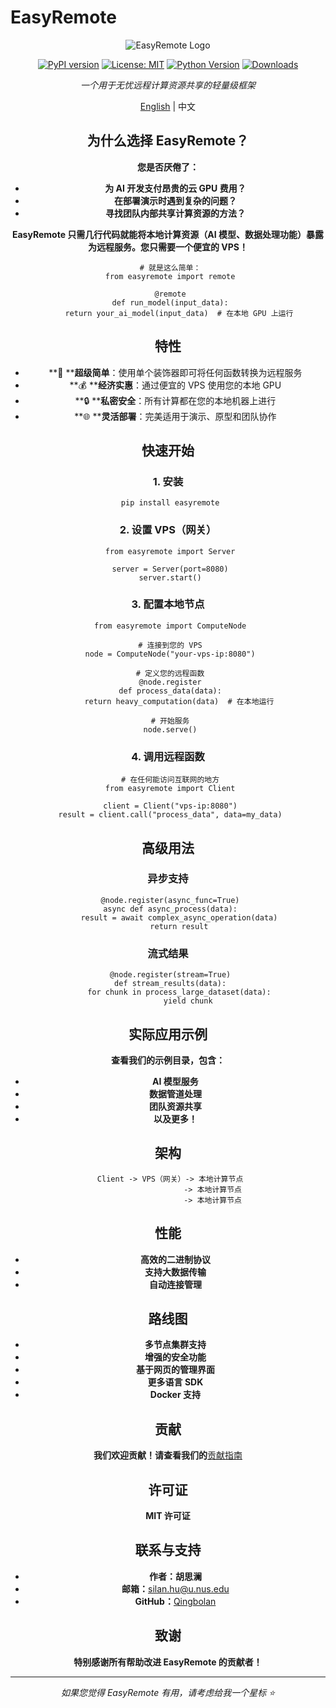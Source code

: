 # EasyRemote

<div align="center">

![EasyRemote Logo](https://raw.githubusercontent.com/Qingbolan/EasyRemote/master/docs/easyremote-logo.png)

[![PyPI version](https://badge.fury.io/py/easyremote.svg)](https://badge.fury.io/py/easyremote)
[![License: MIT](https://img.shields.io/badge/License-MIT-yellow.svg)](https://opensource.org/licenses/MIT)
[![Python Version](https://img.shields.io/pypi/pyversions/easyremote)]()
[![Downloads](https://pepy.tech/badge/easyremote)]()

*一个用于无忧远程计算资源共享的轻量级框架*

[English](README.md) | 中文

## 为什么选择 EasyRemote？

**您是否厌倦了：**

* **为 AI 开发支付昂贵的云 GPU 费用？**
* **在部署演示时遇到复杂的问题？**
* **寻找团队内部共享计算资源的方法？**

**EasyRemote 只需几行代码就能将本地计算资源（AI 模型、数据处理功能）暴露为远程服务。您只需要一个便宜的 VPS！**

```
 # 就是这么简单：
 from easyremote import remote
 
 @remote
 def run_model(input_data):
     return your_ai_model(input_data)  # 在本地 GPU 上运行
```

## 特性

* **🚀 ****超级简单**：使用单个装饰器即可将任何函数转换为远程服务
* **💰 ****经济实惠**：通过便宜的 VPS 使用您的本地 GPU
* **🔒 ****私密安全**：所有计算都在您的本地机器上进行
* **🌐 ****灵活部署**：完美适用于演示、原型和团队协作

## 快速开始

### 1. 安装

```
 pip install easyremote
```

### 2. 设置 VPS（网关）

```
 from easyremote import Server
 
 server = Server(port=8080)
 server.start()
```

### 3. 配置本地节点

```
 from easyremote import ComputeNode
 
 # 连接到您的 VPS
 node = ComputeNode("your-vps-ip:8080")
 
 # 定义您的远程函数
 @node.register
 def process_data(data):
     return heavy_computation(data)  # 在本地运行
 
 # 开始服务
 node.serve()
```

### 4. 调用远程函数

```
 # 在任何能访问互联网的地方
 from easyremote import Client
 
 client = Client("vps-ip:8080")
 result = client.call("process_data", data=my_data)
```

## 高级用法

### 异步支持

```
 @node.register(async_func=True)
 async def async_process(data):
     result = await complex_async_operation(data)
     return result
```

### 流式结果

```
 @node.register(stream=True)
 def stream_results(data):
     for chunk in process_large_dataset(data):
         yield chunk
```

## 实际应用示例

**查看我们的示例目录，包含：**

* **AI 模型服务**
* **数据管道处理**
* **团队资源共享**
* **以及更多！**

## 架构

```
 Client -> VPS（网关）-> 本地计算节点
                    -> 本地计算节点
                    -> 本地计算节点
```

## 性能

* **高效的二进制协议**
* **支持大数据传输**
* **自动连接管理**

## 路线图

* **多节点集群支持**
* **增强的安全功能**
* **基于网页的管理界面**
* **更多语言 SDK**
* **Docker 支持**

## 贡献

**我们欢迎贡献！请查看我们的**[贡献指南](CONTRIBUTING.md)

## 许可证

**MIT 许可证**

## 联系与支持

* **作者：胡思澜**
* **邮箱：**[silan.hu@u.nus.edu](mailto:silan.hu@u.nus.edu)
* **GitHub：**[Qingbolan](https://github.com/Qingbolan)

## 致谢

**特别感谢所有帮助改进 EasyRemote 的贡献者！**

---

*如果您觉得 EasyRemote 有用，请考虑给我一个星标 ⭐*
